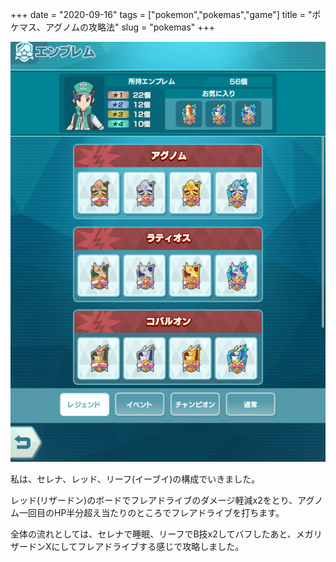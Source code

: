 +++
date = "2020-09-16"
tags = ["pokemon","pokemas","game"]
title = "ポケマス、アグノムの攻略法"
slug = "pokemas"
+++

![](https://raw.githubusercontent.com/syui/img/master/old/pokemon_masters_20190916.png)

私は、セレナ、レッド、リーフ(イーブイ)の構成でいきました。

レッド(リザードン)のボードでフレアドライブのダメージ軽減x2をとり、アグノム一回目のHP半分超え当たりのところでフレアドライブを打ちます。

全体の流れとしては、セレナで睡眠、リーフでB技x2してバフしたあと、メガリザードンXにしてフレアドライブする感じで攻略しました。

